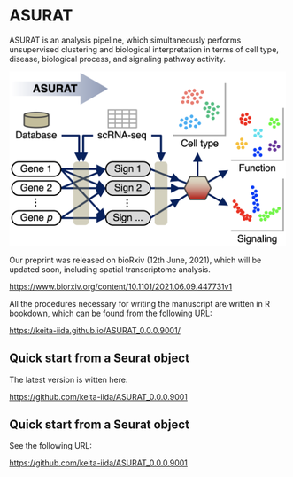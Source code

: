 # ASURAT

ASURAT is an analysis pipeline, which simultaneously performs unsupervised clustering and biological interpretation in terms of cell type, disease, biological process, and signaling pathway activity.



<img src="figures/figure_00_0000.png" width="500px">



Our preprint was released on bioRxiv (12th June, 2021), which will be updated soon, including spatial transcriptome analysis.

https://www.biorxiv.org/content/10.1101/2021.06.09.447731v1

All the procedures necessary for writing the manuscript are written in R bookdown, which can be found from the following URL:

https://keita-iida.github.io/ASURAT_0.0.0.9001/



## Quick start from a Seurat object

The latest version is witten here:

https://github.com/keita-iida/ASURAT_0.0.0.9001



## Quick start from a Seurat object

See the following URL:

https://github.com/keita-iida/ASURAT_0.0.0.9001

